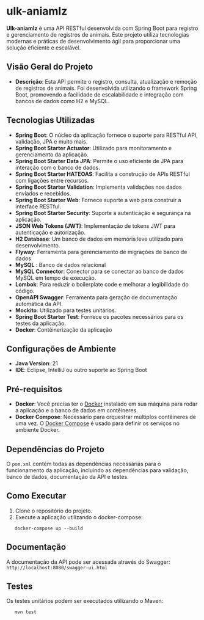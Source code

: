 # ulk-aniamlz

**Ulk-aniamlz** é uma API RESTful desenvolvida com Spring Boot para registro e gerenciamento de registros de animais.
Este projeto utiliza tecnologias modernas e práticas de desenvolvimento ágil para proporcionar uma solução eficiente e
escalável.

## Visão Geral do Projeto

- **Descrição**: Esta API permite o registro, consulta, atualização e remoção de registros de animais. Foi desenvolvida
  utilizando o framework Spring Boot, promovendo a facilidade de escalabilidade e integração com bancos de dados como H2
  e MySQL.

## Tecnologias Utilizadas

- **Spring Boot**: O núcleo da aplicação fornece o suporte para RESTful API, validação, JPA e muito mais.
- **Spring Boot Starter Actuator**: Utilizado para monitoramento e gerenciamento da aplicação.
- **Spring Boot Starter Data JPA**: Permite o uso eficiente de JPA para interação com o banco de dados.
- **Spring Boot Starter HATEOAS**: Facilita a construção de APIs RESTful com ligações entre recursos.
- **Spring Boot Starter Validation**: Implementa validações nos dados enviados e recebidos.
- **Spring Boot Starter Web**: Fornece suporte a web para construir a interface RESTful.
- **Spring Boot Starter Security**: Suporte a autenticação e segurança na aplicação.
- **JSON Web Tokens (JWT)**: Implementação de tokens JWT para autenticação e autorização.
- **H2 Database**: Um banco de dados em memória leve utilizado para desenvolvimento.
- **Flyway**: Ferramenta para gerenciamento de migrações de banco de dados
- **MySQL** : Banco de dados relacional
- **MySQL Connector**: Conector para se conectar ao banco de dados MySQL em tempo de execução.
- **Lombok**: Para reduzir o boilerplate code e melhorar a legibilidade do código.
- **OpenAPI Swagger**: Ferramenta para geração de documentação automática da API.
- **Mockito**: Utilizado para testes unitários.
- **Spring Boot Starter Test**: Fornece os pacotes necessários para os testes da aplicação.
- **Docker**: Contêinerização da aplicação

## Configurações de Ambiente

- **Java Version**: 21
- **IDE**: Eclipse, IntelliJ ou outro suporte ao Spring Boot

## Pré-requisitos
- **Docker**: Você precisa ter o [Docker](https://www.docker.com/get-started) instalado em sua máquina para rodar a aplicação e o banco de dados em contêineres.
- **Docker Compose**: Necessário para orquestrar múltiplos contêineres de uma vez. O [Docker Compose](https://docs.docker.com/compose/install/) é usado para definir os serviços no ambiente Docker.

## Dependências do Projeto

O `pom.xml` contém todas as dependências necessárias para o funcionamento da aplicação, incluindo as dependências para
validação, banco de dados, documentação da API e testes.

## Como Executar

1. Clone o repositório do projeto.
2. Execute a aplicação utilizando o docker-compose:

```console
   docker-compose up --build
```

## Documentação

A documentação da API pode ser acessada através do Swagger: `http://localhost:8080/swagger-ui.html`

## Testes

Os testes unitários podem ser executados utilizando o Maven:

```console
   mvn test
```